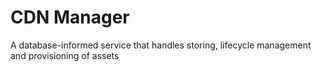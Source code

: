 # CDN Manager
A database-informed service that handles storing, lifecycle management and provisioning of assets